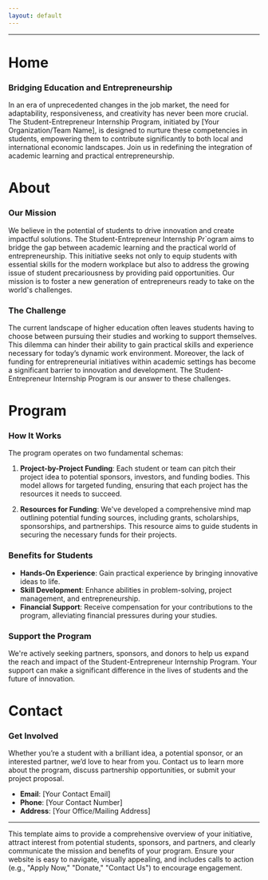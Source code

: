 ```yaml
---
layout: default
---
```




---

# Home

### Bridging Education and Entrepreneurship

In an era of unprecedented changes in the job market, the need for adaptability, responsiveness, and creativity has never been more crucial. The Student-Entrepreneur Internship Program, initiated by [Your Organization/Team Name], is designed to nurture these competencies in students, empowering them to contribute significantly to both local and international economic landscapes. Join us in redefining the integration of academic learning and practical entrepreneurship.

# About

### Our Mission

We believe in the potential of students to drive innovation and create impactful solutions. The Student-Entrepreneur Internship Pr`ogram aims to bridge the gap between academic learning and the practical world of entrepreneurship. This initiative seeks not only to equip students with essential skills for the modern workplace but also to address the growing issue of student precariousness by providing paid opportunities. Our mission is to foster a new generation of entrepreneurs ready to take on the world's challenges.

### The Challenge

The current landscape of higher education often leaves students having to choose between pursuing their studies and working to support themselves. This dilemma can hinder their ability to gain practical skills and experience necessary for today’s dynamic work environment. Moreover, the lack of funding for entrepreneurial initiatives within academic settings has become a significant barrier to innovation and development. The Student-Entrepreneur Internship Program is our answer to these challenges.

# Program

### How It Works

The program operates on two fundamental schemas:

1. **Project-by-Project Funding**: Each student or team can pitch their project idea to potential sponsors, investors, and funding bodies. This model allows for targeted funding, ensuring that each project has the resources it needs to succeed.

2. **Resources for Funding**: We've developed a comprehensive mind map outlining potential funding sources, including grants, scholarships, sponsorships, and partnerships. This resource aims to guide students in securing the necessary funds for their projects.

### Benefits for Students

- **Hands-On Experience**: Gain practical experience by bringing innovative ideas to life.
- **Skill Development**: Enhance abilities in problem-solving, project management, and entrepreneurship.
- **Financial Support**: Receive compensation for your contributions to the program, alleviating financial pressures during your studies.

### Support the Program

We're actively seeking partners, sponsors, and donors to help us expand the reach and impact of the Student-Entrepreneur Internship Program. Your support can make a significant difference in the lives of students and the future of innovation.

# Contact

### Get Involved

Whether you’re a student with a brilliant idea, a potential sponsor, or an interested partner, we’d love to hear from you. Contact us to learn more about the program, discuss partnership opportunities, or submit your project proposal.

- **Email**: [Your Contact Email]
- **Phone**: [Your Contact Number]
- **Address**: [Your Office/Mailing Address]

---

This template aims to provide a comprehensive overview of your initiative, attract interest from potential students, sponsors, and partners, and clearly communicate the mission and benefits of your program. Ensure your website is easy to navigate, visually appealing, and includes calls to action (e.g., "Apply Now," "Donate," "Contact Us") to encourage engagement.